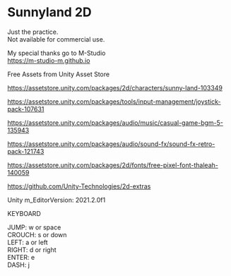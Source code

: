 # Sunnyland 2D
  
Just the practice.  
Not available for commercial use.  
  
My special thanks go to M-Studio  
https://m-studio-m.github.io  
  
Free Assets from Unity Asset Store  
  
https://assetstore.unity.com/packages/2d/characters/sunny-land-103349  
  
https://assetstore.unity.com/packages/tools/input-management/joystick-pack-107631  
  
https://assetstore.unity.com/packages/audio/music/casual-game-bgm-5-135943  
  
https://assetstore.unity.com/packages/audio/sound-fx/sound-fx-retro-pack-121743  
  
https://assetstore.unity.com/packages/2d/fonts/free-pixel-font-thaleah-140059  
  
https://github.com/Unity-Technologies/2d-extras  
  
Unity m_EditorVersion:  2021.2.0f1  
  
KEYBOARD  
  
JUMP: w or space  
CROUCH: s or down  
LEFT: a or left  
RIGHT: d or right  
ENTER: e  
DASH: j  
  